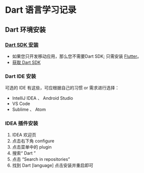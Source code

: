 # Dart 语言学习记录

## Dart 环境安装


### [Dart SDK 安装](https://dart.dev/tools/sdk)

- 如果您只开发移动应用，那么您不需要Dart SDK; 只需安装 [Flutter](https://flutter.dev/docs/get-started/install)。
- [获取 Dart SDK](https://dart.dev/get-dart)


### Dart IDE 安装

可选的 IDE 有这些，可应根据自己的习惯 or 需求进行选择：
- IntelliJ IDEA 、 Android Studio
- VS Code
- Sublime 、 Atom

### IDEA 插件安装

1. IDEA 欢迎页
2. 点击右下角 configure
3. 点击菜单中的 plugin
4. 搜索“ Dart ”
5. 点击 “Search in repositories”
6. 找到 Dart [language] 点击安装并重启即可



<!-- ## Dart 基础入门阶段

### 数据类型



### 运算符



### 控制流



### 方法
 -->









